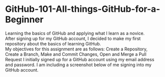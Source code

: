 # GitHub-101-All-things-GitHub-for-a-Beginner
Learning the basics of GitHub and applying what I learn as a novice.  
After signing up for my GitHub account, I decided to make my first repository about the basics of learning GitHub.  
My objectives for this assignment are as follows:
Create a Repository,
Create a Branch,
Make and Commit Changes,
Open and Merge a Pull Request
I initially signed up for a GitHub account using my email address and password.  I am including a screenshot below of me signing into my GitHub account.  

